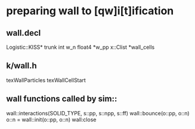 # preparing wall to [qw]i[t]ification

## wall.decl
Logistic::KISS* trunk
int w_n
float4 *w_pp
x::Clist *wall_cells

## k/wall.h
texWallParticles
texWallCellStart

## wall functions called by sim::
wall::interactions(SOLID_TYPE, s::pp, s::npp, s::ff)
wall::bounce(o::pp, o::n)
o::n = wall::init(o::pp, o::n)
wall:close
